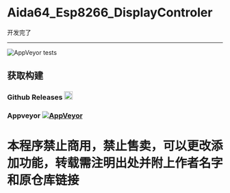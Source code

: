 # Aida64_Esp8266_DisplayControler
开发完了<hr> ![AppVeyor tests](https://img.shields.io/appveyor/tests/RERASER/aida64-esp8266-displaycontroller)
## 获取构建
### Github Releases <a href="https://github.com/FantasyGmm/Aida64_Esp8266_DisplayControler/releases/latest"><img src="https://github.com/FantasyGmm/Aida64_Esp8266_DisplayControler/blob/master/GM-Logo.ico?raw=true" alt="Releases" height="20" width="20"/></a>
### Appveyor [![AppVeyor](https://img.shields.io/appveyor/build/RERASER/aida64-esp8266-displaycontroller?style=flat&logo=appveyor)](https://ci.appveyor.com/project/RERASER/aida64-esp8266-displaycontroller/build/artifacts)
<h1>本程序禁止商用，禁止售卖，可以更改添加功能，转载需注明出处并附上作者名字和原仓库链接</h1>
